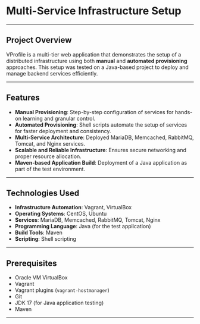 # Multi-Service Infrastructure Setup
---

## Project Overview
VProfile is a multi-tier web application that demonstrates the setup of a distributed infrastructure using both **manual** and **automated provisioning** approaches. This setup was tested on a Java-based project to deploy and manage backend services efficiently.

---

## Features
- **Manual Provisioning**: Step-by-step configuration of services for hands-on learning and granular control.
- **Automated Provisioning**: Shell scripts automate the setup of services for faster deployment and consistency.
- **Multi-Service Architecture**: Deployed MariaDB, Memcached, RabbitMQ, Tomcat, and Nginx services.
- **Scalable and Reliable Infrastructure**: Ensures secure networking and proper resource allocation.
- **Maven-based Application Build**: Deployment of a Java application as part of the test environment.

---

## Technologies Used
- **Infrastructure Automation**: Vagrant, VirtualBox  
- **Operating Systems**: CentOS, Ubuntu  
- **Services**: MariaDB, Memcached, RabbitMQ, Tomcat, Nginx  
- **Programming Language**: Java (for the test application)  
- **Build Tools**: Maven  
- **Scripting**: Shell scripting  

---

## Prerequisites
- Oracle VM VirtualBox  
- Vagrant  
- Vagrant plugins (`vagrant-hostmanager`)  
- Git  
- JDK 17 (for Java application testing)  
- Maven  

---


